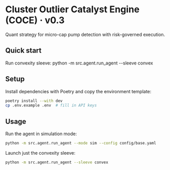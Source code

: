 # Cluster Outlier Catalyst Engine (COCE) · v0.3

Quant strategy for micro-cap pump detection with risk-governed execution.

## Quick start

Run convexity sleeve:
python -m src.agent.run_agent --sleeve convex

## Setup

Install dependencies with Poetry and copy the environment template:

```bash
poetry install --with dev
cp .env.example .env  # fill in API keys
```

## Usage

Run the agent in simulation mode:

```bash
python -m src.agent.run_agent --mode sim --config config/base.yaml
```

Launch just the convexity sleeve:

```bash
python -m src.agent.run_agent --sleeve convex
```
